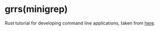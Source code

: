 # grrs(minigrep)

Rust tutorial for developing command line applications, taken from [here](https://rust-cli.github.io/book/index.html).
